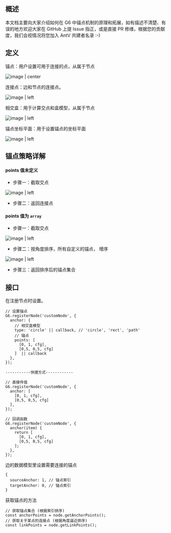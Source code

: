 <!--
index: 3
title: 锚点详解
resource:
  jsFiles:
-->

## 概述
本文档主要向大家介绍如何在 G6 中锚点机制的原理和拓展，如有描述不清楚、有误的地方欢迎大家在 GitHub 上提 Issue 指正，或是直接 PR 修缮，根据您的贡献度，我们会视情况将您加入 AntV 共建者名录 :-)

## 定义

锚点：用户设置可用于连接的点，从属于节点




![image | center](https://gw.alipayobjects.com/zos/skylark/2eaaac95-0562-4569-8df9-a596040335eb/2018/png/8ba83700-9ba2-4b64-8483-a9e052c93e48.png "")



连接点：边和节点的连接点。



![image | left](https://private-alipayobjects.alipay.com/alipay-rmsdeploy-image/skylark/png/5dc4a1ef-99e8-4dbf-bc09-5374b48f176c.png "")


相交盒：用于计算交点和盒模型，从属于节点



![image | left](https://private-alipayobjects.alipay.com/alipay-rmsdeploy-image/skylark/png/d6498d4b-18a3-46f4-9c6d-15fa80e4bb07.png "")


锚点坐标平面：用于设置锚点的坐标平面



![image | left](https://private-alipayobjects.alipay.com/alipay-rmsdeploy-image/skylark/png/d0513345-771d-4bbc-a6e6-7278a85ccb9a.png "")




## 锚点策略详解

#### points 值未定义

* 步骤一：截取交点



![image | left](https://private-alipayobjects.alipay.com/alipay-rmsdeploy-image/skylark/png/a20bd6da-4d12-4a88-8c4a-996bf5a36e3c.png "")


* 步骤二：返回连接点

     

#### points 值为 `array`

* 步骤一：截取交点



![image | left](https://private-alipayobjects.alipay.com/alipay-rmsdeploy-image/skylark/png/a20bd6da-4d12-4a88-8c4a-996bf5a36e3c.png "")


* 步骤二：按角度排序，所有自定义的锚点， 增序



![image | left](https://private-alipayobjects.alipay.com/alipay-rmsdeploy-image/skylark/png/220b90dd-7634-4753-a386-ae06bb3dd981.png "")


* 步骤三：返回排序后的锚点集合


## 接口

在注册节点时设置。

```
// 设置锚点
G6.registerNode('customNode', {
  anchor: {
    // 相交盒模型
    type: 'circle' || callback, // 'circle', 'rect', 'path'
    // 锚点
    points: [
      [0, 1, cfg],
      [0,5, 0,5, cfg]
    ]  || callback
  },
});

-----------快捷方式------------

// 直接传值
G6.registerNode('customNode', {
  anchor: [
    [0, 1, cfg],
    [0,5, 0,5, cfg]
  ],
}); 

// 回调函数
G6.registerNode('customNode', {
  anchor(item) {
    return [
      [0, 1, cfg],
      [0,5, 0,5, cfg]
    ];
  },
}); 
```

边的数据模型里设置需要连接的锚点

```
{
  sourceAnchor: 1, // 锚点索引
  targetAnchor: 0, // 锚点索引
}
```

获取锚点的方法

```
// 获取锚点集合 (根据索引排序)
const anchorPoints = node.getAnchorPoints();
// 获取关于某点的连接点 (根据角度逼近排序)
const linkPoints = node.getLinkPoints(); 
```